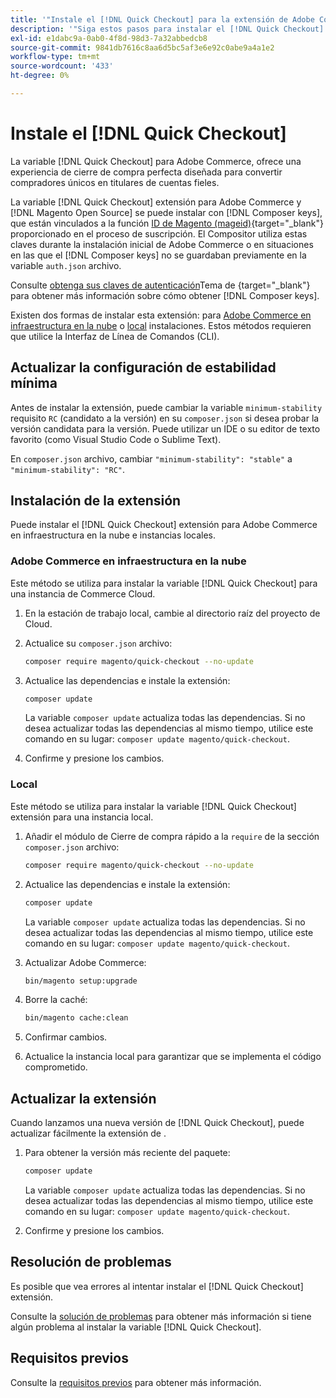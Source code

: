 ```yaml
---
title: '"Instale el [!DNL Quick Checkout] para la extensión de Adobe Commerce"'
description: '"Siga estos pasos para instalar el [!DNL Quick Checkout] en su proyecto de Adobe Commerce."'
exl-id: e1dabc9a-0ab0-4f8d-98d3-7a32abbedcb8
source-git-commit: 9841db7616c8aa6d5bc5af3e6e92c0abe9a4a1e2
workflow-type: tm+mt
source-wordcount: '433'
ht-degree: 0%

---
```


# Instale el [!DNL Quick Checkout]

La variable [!DNL Quick Checkout] para Adobe Commerce, ofrece una experiencia de cierre de compra perfecta diseñada para convertir compradores únicos en titulares de cuentas fieles.

La variable [!DNL Quick Checkout] extensión para Adobe Commerce y [!DNL Magento Open Source] se puede instalar con [!DNL Composer keys], que están vinculados a la función [ID de Magento (mageid)](https://devdocs.magento.com/marketplace/sellers/profile-personal.html#field-descriptions){target=&quot;_blank&quot;} proporcionado en el proceso de suscripción. El Compositor utiliza estas claves durante la instalación inicial de Adobe Commerce o en situaciones en las que el [!DNL Composer keys] no se guardaban previamente en la variable `auth.json` archivo.

Consulte [obtenga sus claves de autenticación](https://devdocs.magento.com/guides/v2.4/install-gde/prereq/connect-auth.html)Tema de {target=&quot;_blank&quot;} para obtener más información sobre cómo obtener [!DNL Composer keys].

Existen dos formas de instalar esta extensión: para [Adobe Commerce en infraestructura en la nube](#magento-commerce-cloud) o [local](#on-premises) instalaciones. Estos métodos requieren que utilice la Interfaz de Línea de Comandos (CLI).

## Actualizar la configuración de estabilidad mínima

Antes de instalar la extensión, puede cambiar la variable `minimum-stability` requisito `RC` (candidato a la versión) en su `composer.json` si desea probar la versión candidata para la versión. Puede utilizar un IDE o su editor de texto favorito (como Visual Studio Code o Sublime Text).

En `composer.json` archivo, cambiar `"minimum-stability": "stable"` a `"minimum-stability": "RC"`.

## Instalación de la extensión

Puede instalar el [!DNL Quick Checkout] extensión para Adobe Commerce en infraestructura en la nube e instancias locales.

### Adobe Commerce en infraestructura en la nube

Este método se utiliza para instalar la variable [!DNL Quick Checkout] para una instancia de Commerce Cloud.

1. En la estación de trabajo local, cambie al directorio raíz del proyecto de Cloud.

1. Actualice su `composer.json` archivo:

   ```bash
   composer require magento/quick-checkout --no-update
   ```

1. Actualice las dependencias e instale la extensión:

   ```bash
   composer update
   ```

   La variable `composer update` actualiza todas las dependencias. Si no desea actualizar todas las dependencias al mismo tiempo, utilice este comando en su lugar: `composer update magento/quick-checkout`.

1. Confirme y presione los cambios.

### Local

Este método se utiliza para instalar la variable [!DNL Quick Checkout] extensión para una instancia local.

1. Añadir el módulo de Cierre de compra rápido a la `require` de la sección `composer.json` archivo:

   ```bash
   composer require magento/quick-checkout --no-update
   ```

1. Actualice las dependencias e instale la extensión:

   ```bash
   composer update
   ```

   La variable `composer update` actualiza todas las dependencias. Si no desea actualizar todas las dependencias al mismo tiempo, utilice este comando en su lugar: `composer update magento/quick-checkout`.

1. Actualizar Adobe Commerce:

   ```bash
   bin/magento setup:upgrade
   ```

1. Borre la caché:

   ```bash
   bin/magento cache:clean
   ```

1. Confirmar cambios.
1. Actualice la instancia local para garantizar que se implementa el código comprometido.

## Actualizar la extensión

Cuando lanzamos una nueva versión de [!DNL Quick Checkout], puede actualizar fácilmente la extensión de .

1. Para obtener la versión más reciente del paquete:

   ```bash
   composer update
   ```

   La variable `composer update` actualiza todas las dependencias. Si no desea actualizar todas las dependencias al mismo tiempo, utilice este comando en su lugar: `composer update magento/quick-checkout`.

1. Confirme y presione los cambios.

## Resolución de problemas

Es posible que vea errores al intentar instalar el [!DNL Quick Checkout] extensión.

Consulte la [solución de problemas](../quick-checkout/troubleshooting.md) para obtener más información si tiene algún problema al instalar la variable [!DNL Quick Checkout].

## Requisitos previos

Consulte la [requisitos previos](../quick-checkout/prerequisites.md) para obtener más información.
